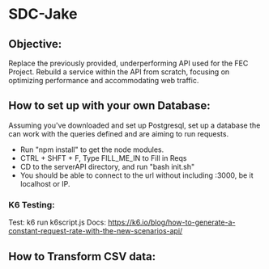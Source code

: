 # SDC-Jake

## Objective:
Replace the previously provided, underperforming API used for the FEC Project.  Rebuild a service within the API from scratch, focusing on optimizing performance and accommodating web traffic.

## How to set up with your own Database:
Assuming you've downloaded and set up Postgresql, set up a database the can work with the queries defined and are aiming to run requests.
- Run "npm install" to get the node modules.
- CTRL + SHFT + F, Type FILL_ME_IN to Fill in Reqs
- CD to the serverAPI directory, and run "bash init.sh"
- You should be able to connect to the url without including :3000, be it localhost or IP.

### K6 Testing:
Test: k6 run k6script.js
Docs: https://k6.io/blog/how-to-generate-a-constant-request-rate-with-the-new-scenarios-api/

## How to Transform CSV data: